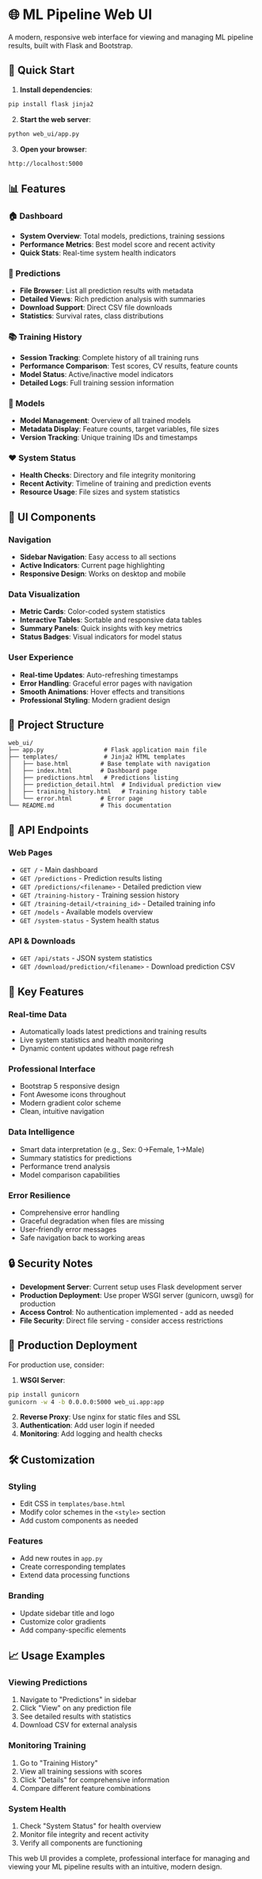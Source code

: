# 🌐 ML Pipeline Web UI

A modern, responsive web interface for viewing and managing ML pipeline results, built with Flask and Bootstrap.

## 🚀 Quick Start

1. **Install dependencies**:
```bash
pip install flask jinja2
```

2. **Start the web server**:
```bash
python web_ui/app.py
```

3. **Open your browser**:
```
http://localhost:5000
```

## 📊 Features

### **🏠 Dashboard**
- **System Overview**: Total models, predictions, training sessions
- **Performance Metrics**: Best model score and recent activity
- **Quick Stats**: Real-time system health indicators

### **🔮 Predictions**
- **File Browser**: List all prediction results with metadata
- **Detailed Views**: Rich prediction analysis with summaries
- **Download Support**: Direct CSV file downloads
- **Statistics**: Survival rates, class distributions

### **📚 Training History**
- **Session Tracking**: Complete history of all training runs
- **Performance Comparison**: Test scores, CV results, feature counts
- **Model Status**: Active/inactive model indicators
- **Detailed Logs**: Full training session information

### **🔧 Models**
- **Model Management**: Overview of all trained models
- **Metadata Display**: Feature counts, target variables, file sizes
- **Version Tracking**: Unique training IDs and timestamps

### **❤️ System Status**
- **Health Checks**: Directory and file integrity monitoring
- **Recent Activity**: Timeline of training and prediction events
- **Resource Usage**: File sizes and system statistics

## 🎨 UI Components

### **Navigation**
- **Sidebar Navigation**: Easy access to all sections
- **Active Indicators**: Current page highlighting
- **Responsive Design**: Works on desktop and mobile

### **Data Visualization**
- **Metric Cards**: Color-coded system statistics
- **Interactive Tables**: Sortable and responsive data tables
- **Summary Panels**: Quick insights with key metrics
- **Status Badges**: Visual indicators for model status

### **User Experience**
- **Real-time Updates**: Auto-refreshing timestamps
- **Error Handling**: Graceful error pages with navigation
- **Smooth Animations**: Hover effects and transitions
- **Professional Styling**: Modern gradient design

## 📁 Project Structure

```
web_ui/
├── app.py                 # Flask application main file
├── templates/             # Jinja2 HTML templates
│   ├── base.html         # Base template with navigation
│   ├── index.html        # Dashboard page
│   ├── predictions.html   # Predictions listing
│   ├── prediction_detail.html  # Individual prediction view
│   ├── training_history.html   # Training history table
│   └── error.html        # Error page
└── README.md             # This documentation
```

## 🔧 API Endpoints

### **Web Pages**
- `GET /` - Main dashboard
- `GET /predictions` - Prediction results listing
- `GET /predictions/<filename>` - Detailed prediction view
- `GET /training-history` - Training session history
- `GET /training-detail/<training_id>` - Detailed training info
- `GET /models` - Available models overview
- `GET /system-status` - System health status

### **API & Downloads**
- `GET /api/stats` - JSON system statistics
- `GET /download/prediction/<filename>` - Download prediction CSV

## 🎯 Key Features

### **Real-time Data**
- Automatically loads latest predictions and training results
- Live system statistics and health monitoring
- Dynamic content updates without page refresh

### **Professional Interface**
- Bootstrap 5 responsive design
- Font Awesome icons throughout
- Modern gradient color scheme
- Clean, intuitive navigation

### **Data Intelligence**
- Smart data interpretation (e.g., Sex: 0→Female, 1→Male)
- Summary statistics for predictions
- Performance trend analysis
- Model comparison capabilities

### **Error Resilience**
- Comprehensive error handling
- Graceful degradation when files are missing
- User-friendly error messages
- Safe navigation back to working areas

## 🔒 Security Notes

- **Development Server**: Current setup uses Flask development server
- **Production Deployment**: Use proper WSGI server (gunicorn, uwsgi) for production
- **Access Control**: No authentication implemented - add as needed
- **File Security**: Direct file serving - consider access restrictions

## 🚀 Production Deployment

For production use, consider:

1. **WSGI Server**:
```bash
pip install gunicorn
gunicorn -w 4 -b 0.0.0.0:5000 web_ui.app:app
```

2. **Reverse Proxy**: Use nginx for static files and SSL
3. **Authentication**: Add user login if needed
4. **Monitoring**: Add logging and health checks

## 🛠️ Customization

### **Styling**
- Edit CSS in `templates/base.html`
- Modify color schemes in the `<style>` section
- Add custom components as needed

### **Features**
- Add new routes in `app.py`
- Create corresponding templates
- Extend data processing functions

### **Branding**
- Update sidebar title and logo
- Customize color gradients
- Add company-specific elements

## 📈 Usage Examples

### **Viewing Predictions**
1. Navigate to "Predictions" in sidebar
2. Click "View" on any prediction file
3. See detailed results with statistics
4. Download CSV for external analysis

### **Monitoring Training**
1. Go to "Training History"
2. View all training sessions with scores
3. Click "Details" for comprehensive information
4. Compare different feature combinations

### **System Health**
1. Check "System Status" for health overview
2. Monitor file integrity and recent activity
3. Verify all components are functioning

This web UI provides a complete, professional interface for managing and viewing your ML pipeline results with an intuitive, modern design.
